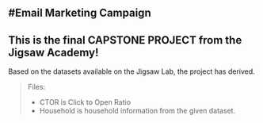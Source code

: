 #Email Marketing Campaign
----------------
This is the final **CAPSTONE PROJECT** from the **Jigsaw Academy!**
----------------
Based on the datasets available on the Jigsaw Lab, the project has derived.

>Files:
> - CTOR is Click to Open Ratio 
> - Household is household information from the given dataset.